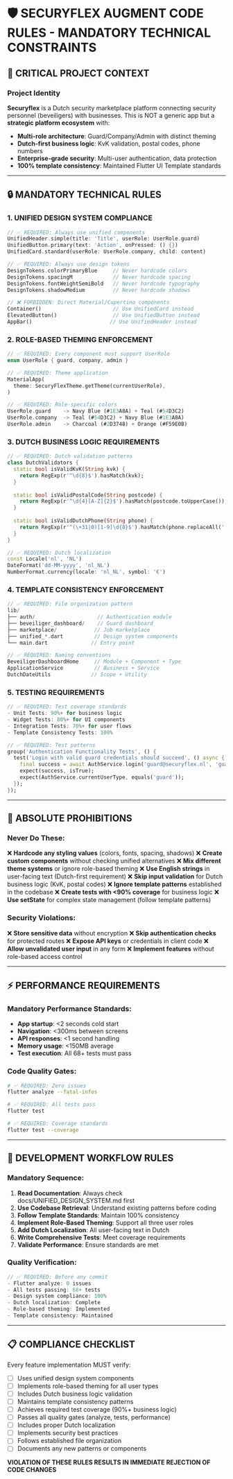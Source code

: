 # 🛡️ SECURYFLEX AUGMENT CODE RULES - MANDATORY TECHNICAL CONSTRAINTS

## 🚨 **CRITICAL PROJECT CONTEXT**

### **Project Identity**
**Securyflex** is a Dutch security marketplace platform connecting security personnel (beveiligers) with businesses. This is NOT a generic app but a **strategic platform ecosystem** with:
- **Multi-role architecture**: Guard/Company/Admin with distinct theming
- **Dutch-first business logic**: KvK validation, postal codes, phone numbers
- **Enterprise-grade security**: Multi-user authentication, data protection
- **100% template consistency**: Maintained Flutter UI Template standards

---

## 🔒 **MANDATORY TECHNICAL RULES**

### **1. UNIFIED DESIGN SYSTEM COMPLIANCE**
```dart
// ✅ REQUIRED: Always use unified components
UnifiedHeader.simple(title: 'Title', userRole: UserRole.guard)
UnifiedButton.primary(text: 'Action', onPressed: () {})
UnifiedCard.standard(userRole: UserRole.company, child: content)

// ✅ REQUIRED: Always use design tokens
DesignTokens.colorPrimaryBlue     // Never hardcode colors
DesignTokens.spacingM             // Never hardcode spacing
DesignTokens.fontWeightSemiBold   // Never hardcode typography
DesignTokens.shadowMedium         // Never hardcode shadows

// ❌ FORBIDDEN: Direct Material/Cupertino components
Container()                       // Use UnifiedCard instead
ElevatedButton()                  // Use UnifiedButton instead
AppBar()                         // Use UnifiedHeader instead
```

### **2. ROLE-BASED THEMING ENFORCEMENT**
```dart
// ✅ REQUIRED: Every component must support UserRole
enum UserRole { guard, company, admin }

// ✅ REQUIRED: Theme application
MaterialApp(
  theme: SecuryFlexTheme.getTheme(currentUserRole),
)

// ✅ REQUIRED: Role-specific colors
UserRole.guard    -> Navy Blue (#1E3A8A) + Teal (#54D3C2)
UserRole.company  -> Teal (#54D3C2) + Navy Blue (#1E3A8A)  
UserRole.admin    -> Charcoal (#2D3748) + Orange (#F59E0B)
```

### **3. DUTCH BUSINESS LOGIC REQUIREMENTS**
```dart
// ✅ REQUIRED: Dutch validation patterns
class DutchValidators {
  static bool isValidKvK(String kvk) {
    return RegExp(r'^\d{8}$').hasMatch(kvk);
  }
  
  static bool isValidPostalCode(String postcode) {
    return RegExp(r'^\d{4}[A-Z]{2}$').hasMatch(postcode.toUpperCase());
  }
  
  static bool isValidDutchPhone(String phone) {
    return RegExp(r'^(\+31|0)[1-9]\d{8}$').hasMatch(phone.replaceAll(' ', ''));
  }
}

// ✅ REQUIRED: Dutch localization
const Locale('nl', 'NL')
DateFormat('dd-MM-yyyy', 'nl_NL')
NumberFormat.currency(locale: 'nl_NL', symbol: '€')
```

### **4. TEMPLATE CONSISTENCY ENFORCEMENT**
```dart
// ✅ REQUIRED: File organization pattern
lib/
├── auth/                    // Authentication module
├── beveiliger_dashboard/    // Guard dashboard
├── marketplace/            // Job marketplace
├── unified_*.dart          // Design system components
└── main.dart              // Entry point

// ✅ REQUIRED: Naming conventions
BeveiligerDashboardHome     // Module + Component + Type
ApplicationService          // Business + Service
DutchDateUtils             // Scope + Utility
```

### **5. TESTING REQUIREMENTS**
```dart
// ✅ REQUIRED: Test coverage standards
- Unit Tests: 90%+ for business logic
- Widget Tests: 80%+ for UI components  
- Integration Tests: 70%+ for user flows
- Template Consistency Tests: 100%

// ✅ REQUIRED: Test patterns
group('Authentication Functionality Tests', () {
  test('Login with valid guard credentials should succeed', () async {
    final success = await AuthService.login('guard@securyflex.nl', 'guard123');
    expect(success, isTrue);
    expect(AuthService.currentUserType, equals('guard'));
  });
});
```

---

## 🚫 **ABSOLUTE PROHIBITIONS**

### **Never Do These:**
❌ **Hardcode any styling values** (colors, fonts, spacing, shadows)
❌ **Create custom components** without checking unified alternatives
❌ **Mix different theme systems** or ignore role-based theming
❌ **Use English strings** in user-facing text (Dutch-first requirement)
❌ **Skip input validation** for Dutch business logic (KvK, postal codes)
❌ **Ignore template patterns** established in the codebase
❌ **Create tests with <90% coverage** for business logic
❌ **Use setState** for complex state management (follow template patterns)

### **Security Violations:**
❌ **Store sensitive data** without encryption
❌ **Skip authentication checks** for protected routes
❌ **Expose API keys** or credentials in client code
❌ **Allow unvalidated user input** in any form
❌ **Implement features** without role-based access control

---

## ⚡ **PERFORMANCE REQUIREMENTS**

### **Mandatory Performance Standards:**
- **App startup**: <2 seconds cold start
- **Navigation**: <300ms between screens
- **API responses**: <1 second handling
- **Memory usage**: <150MB average
- **Test execution**: All 68+ tests must pass

### **Code Quality Gates:**
```bash
# ✅ REQUIRED: Zero issues
flutter analyze --fatal-infos

# ✅ REQUIRED: All tests pass
flutter test

# ✅ REQUIRED: Coverage standards
flutter test --coverage
```

---

## 🔄 **DEVELOPMENT WORKFLOW RULES**

### **Mandatory Sequence:**
1. **Read Documentation**: Always check docs/UNIFIED_DESIGN_SYSTEM.md first
2. **Use Codebase Retrieval**: Understand existing patterns before coding
3. **Follow Template Standards**: Maintain 100% consistency
4. **Implement Role-Based Theming**: Support all three user roles
5. **Add Dutch Localization**: All user-facing text in Dutch
6. **Write Comprehensive Tests**: Meet coverage requirements
7. **Validate Performance**: Ensure standards are met

### **Quality Verification:**
```dart
// ✅ REQUIRED: Before any commit
- Flutter analyze: 0 issues
- All tests passing: 68+ tests
- Design system compliance: 100%
- Dutch localization: Complete
- Role-based theming: Implemented
- Template consistency: Maintained
```

---

## 📋 **COMPLIANCE CHECKLIST**

Every feature implementation MUST verify:
- [ ] Uses unified design system components
- [ ] Implements role-based theming for all user types
- [ ] Includes Dutch business logic validation
- [ ] Maintains template consistency patterns
- [ ] Achieves required test coverage (90%+ business logic)
- [ ] Passes all quality gates (analyze, tests, performance)
- [ ] Includes proper Dutch localization
- [ ] Implements security best practices
- [ ] Follows established file organization
- [ ] Documents any new patterns or components

**VIOLATION OF THESE RULES RESULTS IN IMMEDIATE REJECTION OF CODE CHANGES**
